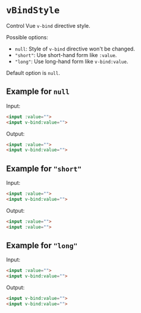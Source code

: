 # `vBindStyle`

Control Vue `v-bind` directive style.

Possible options:

- `null`: Style of `v-bind` directive won't be changed.
- `"short"`: Use short-hand form like `:value`.
- `"long"`: Use long-hand form like `v-bind:value`.

Default option is `null`.

## Example for `null`

Input:

```html
<input :value="">
<input v-bind:value="">
```

Output:

```html
<input :value="">
<input v-bind:value="">
```

## Example for `"short"`

Input:

```html
<input :value="">
<input v-bind:value="">
```

Output:

```html
<input :value="">
<input :value="">
```

## Example for `"long"`

Input:

```html
<input :value="">
<input v-bind:value="">
```

Output:

```html
<input v-bind:value="">
<input v-bind:value="">
```

